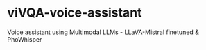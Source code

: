 # viVQA-voice-assistant
Voice assistant using Multimodal LLMs - LLaVA-Mistral finetuned &amp; PhoWhisper 

